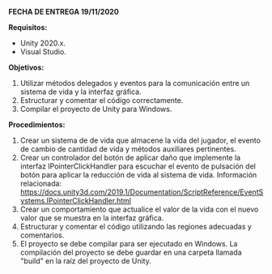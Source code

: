 **FECHA DE ENTREGA 19/11/2020**

**Requisitos:**
- Unity 2020.x.
- Visual Studio.

**Objetivos:**
1. Utilizar métodos delegados y eventos para la comunicación entre un sistema de vida y la interfaz gráfica.
3. Estructurar y comentar el código correctamente.
4. Compilar el proyecto de Unity para Windows.


**Procedimientos:**
1. Crear un sistema de de vida que almacene la vida del jugador, el evento de cambio de cantidad de vida y métodos auxiliares pertinentes.
2. Crear un controlador del botón de aplicar daño que implemente la interfaz IPointerClickHandler para escuchar el evento de pulsación del botón para aplicar la reducción de vida al sistema de vida.
Información relacionada: https://docs.unity3d.com/2019.1/Documentation/ScriptReference/EventSystems.IPointerClickHandler.html
3. Crear un comportamiento que actualice el valor de la vida con el nuevo valor que se muestra en la interfaz gráfica.
4. Estructurar y comentar el código utilizando las regiones adecuadas y comentarios.
5. El proyecto se debe compilar para ser ejecutado en Windows. La compilación del proyecto se debe guardar en una carpeta llamada "build" en la raíz del proyecto de Unity.
